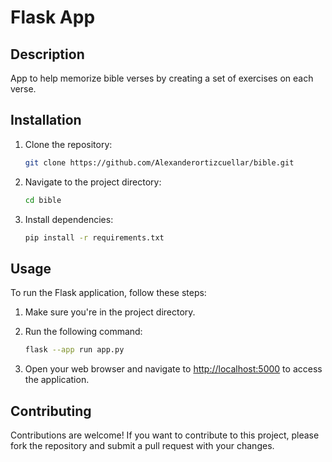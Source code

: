 # Flask App

## Description

App to help memorize bible verses by creating a set of exercises on each verse.

## Installation

1. Clone the repository:

    ```bash
    git clone https://github.com/Alexanderortizcuellar/bible.git
    ```

2. Navigate to the project directory:

    ```bash
    cd bible
    ```

3. Install dependencies:

    ```bash
    pip install -r requirements.txt
    ```

## Usage

To run the Flask application, follow these steps:

1. Make sure you're in the project directory.
2. Run the following command:

    ```bash
    flask --app run app.py
    ```

3. Open your web browser and navigate to [http://localhost:5000](http://localhost:5000) to access the application.

## Contributing

Contributions are welcome! If you want to contribute to this project, please fork the repository and submit a pull request with your changes.

